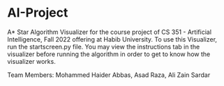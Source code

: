 # AI-Project
A* Star Algorithm Visualizer for the course project of CS 351 - Artificial Intelligence, Fall 2022 offering at Habib University. To use this Visualizer, run the startscreen.py file. You may view the instructions tab in the visualizer before running the algorithm in order to get to know how the visualizer works. 

Team Members: 
Mohammed Haider Abbas, Asad Raza, Ali Zain Sardar
